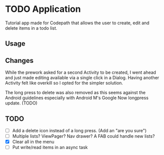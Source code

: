 # TODO Application

Tutorial app made for Codepath that allows the user to create, edit and delete items in a todo list.

## Usage

## Changes

While the prework asked for a second Activity to be created, I went ahead and just made editing available via a single click in a Dialog.  Having another Activity felt like overkill so I opted for the simpler solution.  

The long press to delete was also removed as this seems against the Android guidelines especially with Android M's Google Now longpress update. (TODO)

## TODO

- [ ] Add a delete icon instead of a long press. (Add an "are you sure")
- [ ] Multiple lists? ViewPager? Nav drawer? A FAB could handle new lists?
- [x] Clear all in the menu
- [ ] Put write/read items in an async task
